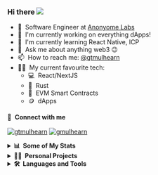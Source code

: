 ### Hi there <img src="https://media.giphy.com/media/hvRJCLFzcasrR4ia7z/giphy.gif" width="5%">
- :briefcase: &nbsp;Software Engineer at [Anonyome Labs](https://anonyome.com/)
- 🔭 &nbsp;I'm currently working on everything dApps!
- 🌱 &nbsp;I'm currently learning React Native, ICP
- 💬 &nbsp;Ask me about anything web3 :wink:
- 📫 &nbsp;How to reach me: [@gtmulhearn](https://twitter.com/gtmulhearn)
- 👨‍💻 &nbsp;My current favourite tech:
  - :computer: &nbsp;React/NextJS
  - :crab: &nbsp;Rust
  - :page_facing_up: &nbsp;EVM Smart Contracts
  - :coin: &nbsp;dApps
  
🔗 &nbsp;**Connect with me**

<p align="left">
<a href="https://twitter.com/gtmulhearn" target="blank"><img align="center" src="https://raw.githubusercontent.com/rahuldkjain/github-profile-readme-generator/master/src/images/icons/Social/twitter.svg" alt="gtmulhearn" height="30" width="40" /></a>
<a href="https://www.linkedin.com/in/gmulhearn/" target="blank"><img align="center" src="https://raw.githubusercontent.com/rahuldkjain/github-profile-readme-generator/master/src/images/icons/Social/linked-in-alt.svg" alt="gmulhearn" height="30" width="40"/></a>
</p>
<details>
 <summary><b>📊&nbsp;&nbsp;Some of My Stats</b></summary>

![GMulhearns's GitHub stats](https://github-readme-stats.vercel.app/api?username=gmulhearn&showicons=true&theme=tokyonight)
</details>

<details>
  <summary><b>👨‍💻&nbsp;&nbsp;Personal Projects</b></summary>
  <br/>
  <p><b>Decentralized App Full Stack Template</p></b>
  <p>The dApp Stack Template is a template project to base new full-stack dApp projects from. It uses a combination of the best fresh new tech - NextJS, typechain, ethers, and much more.</p>
  <a href="https://github.com/gmulhearn/dapp-stack-template" target="blank">
<img align="center" src="https://github-readme-stats.vercel.app/api/pin/?username=gmulhearn&repo=dapp-stack-template&theme=tokyonight" />
  </a>
  <br/>
  <br/>
  <p><b>Mixo - A scalable web service for music aggregation</p></b>
  <p>Mixo is a full stack webapp service which allows users to create and listen to playlists containing their favourite music from multiple sources (Spotify, Youtube). Mixo is containerized and set up to be deployed in a scalable docker swarm configuration.</p>
  <a href="https://github.com/gmulhearn/mixo" target="blank">
<img align="center" src="https://github-readme-stats.vercel.app/api/pin/?username=gmulhearn&repo=mixo&theme=tokyonight" />
  </a>
  <br/>
  <br/>
  <p><em>Plus much more happening behind the scenes.. 😉🤫</em></p>
</details>

<details>
  <summary><b>🛠️&nbsp;&nbsp;Languages&nbsp;and&nbsp;Tools</b></summary>
  <br/>
<p align="left">
  <a href="https://reactjs.org/" target="_blank"> <img
      src="https://raw.githubusercontent.com/devicons/devicon/master/icons/react/react-original-wordmark.svg"
      alt="react" width="50" height="50" /> </a>
  <a href="https://www.typescriptlang.org/" target="_blank"> <img
      src="https://raw.githubusercontent.com/devicons/devicon/master/icons/typescript/typescript-original.svg"
      alt="typescript" width="50" height="50" /> </a>
  <a href="https://www.rust-lang.org/" target="_blank"> <img
      src="https://encrypted-tbn0.gstatic.com/images?q=tbn:ANd9GcTujlM6pz2oKtYhJhJBEz_EOm4mQDjVa_taG7E3WtfgmOw_oOL1fDKIP3c7oj8XWZXIcsI&usqp=CAU"
      alt="rust" width="50" height="50" /> </a>
  <a href="https://developer.android.com/" target="_blank"> <img
      src="https://github.com/devicons/devicon/blob/1119b9f84c0290e0f0b38982099a2bd027a48bf1/icons/androidstudio/androidstudio-original.svg"
      alt="android" width="50" height="50" /> </a>
  <a href="https://developer.android.com/" target="_blank"> <img
      src="https://raw.githubusercontent.com/devicons/devicon/1119b9f84c0290e0f0b38982099a2bd027a48bf1/icons/kotlin/kotlin-original.svg"
      alt="kotlin" width="50" height="50" /> </a>
  <a href="https://nextjs.org/" target="_blank"> <img
      src="https://ui-lib.com/blog/wp-content/uploads/2021/12/nextjs-boilerplate-logo.png" alt="nextjs" width="50"
      height="50" /> </a>
  <a href="https://docs.soliditylang.org/en/v0.8.15/" target="_blank"> <img
      src="https://www.logosvgpng.com/wp-content/uploads/2018/10/solidity-logo-vector.png" alt="solidity" width="50"
      height="50" /> </a>
  <a href="https://hardhat.org/" target="_blank"> <img
      src="https://pbs.twimg.com/profile_images/1317925773425168384/XQkaoFRg_400x400.jpg" alt="hardhat" width="50"
      height="50" /> </a>
  <a href="https://www.mongodb.com/" target="_blank"> <img
      src="https://raw.githubusercontent.com/devicons/devicon/master/icons/mongodb/mongodb-original-wordmark.svg"
      alt="mongodb" width="50" height="50" /> </a>
  <a href="https://nodejs.org" target="_blank"> <img
      src="https://raw.githubusercontent.com/devicons/devicon/master/icons/nodejs/nodejs-original-wordmark.svg"
      alt="nodejs" width="50" height="50" /> </a>
  <a href="https://www.gnu.org/software/bash/" target="_blank"> <img
      src="https://www.vectorlogo.zone/logos/gnu_bash/gnu_bash-icon.svg" alt="bash" width="50" height="50" /> </a>
  <a href="https://www.w3schools.com/css/" target="_blank"> <img
      src="https://raw.githubusercontent.com/devicons/devicon/master/icons/css3/css3-original-wordmark.svg" alt="css3"
      width="50" height="50" /> </a>
  <a href="https://www.docker.com/" target="_blank"> <img
      src="https://raw.githubusercontent.com/devicons/devicon/master/icons/docker/docker-original-wordmark.svg"
      alt="docker" width="50" height="50" /> </a>
  <a href="https://expressjs.com" target="_blank"> <img
      src="https://images.prismic.io/intuzwebsite/38e125ac-c452-424d-ae93-ddb951e096fb_ExpressJS.png"
      alt="express" width="50" height="50" /> </a>
  <a href="https://cloud.google.com" target="_blank"> <img
      src="https://www.vectorlogo.zone/logos/google_cloud/google_cloud-icon.svg" alt="gcp" width="50" height="50" />
  </a>
  <a href="https://www.w3.org/html/" target="_blank"> <img
      src="https://raw.githubusercontent.com/devicons/devicon/master/icons/html5/html5-original-wordmark.svg"
      alt="html5" width="50" height="50" /> </a>
  <a href="https://www.linux.org/" target="_blank"> <img
      src="https://raw.githubusercontent.com/devicons/devicon/master/icons/linux/linux-original.svg" alt="linux"
      width="50" height="50" /> </a>
  <a href="https://www.python.org" target="_blank"> <img
      src="https://raw.githubusercontent.com/devicons/devicon/master/icons/python/python-original.svg" alt="python"
      width="50" height="50" /> </a>
</p>
</details>

